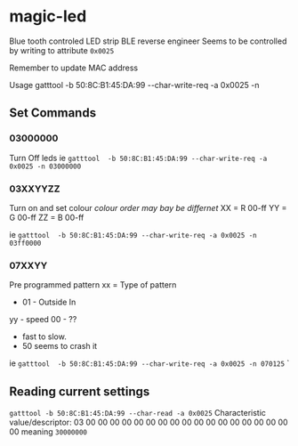 # magic-led
Blue tooth controled LED strip BLE reverse engineer
Seems to be controlled by writing to attribute  `0x0025`

Remember to update MAC address

Usage
gatttool  -b 50:8C:B1:45:DA:99 --char-write-req -a 0x0025 -n <COMMAND>

## Set Commands

### 03000000
Turn Off leds
ie `gatttool  -b 50:8C:B1:45:DA:99 --char-write-req -a 0x0025 -n 03000000`


### 03XXYYZZ
Turn on and set colour
*colour order may bay be differnet*
XX = R  00-ff 
YY = G  00-ff
ZZ = B  00-ff

ie `gatttool  -b 50:8C:B1:45:DA:99 --char-write-req -a 0x0025 -n 03ff0000`


### 07XXYY
Pre programmed pattern
xx = Type of pattern
- 01 - Outside In

yy - speed 00 - ??  
- fast to slow. 
- 50 seems to crash it

ie `gatttool  -b 50:8C:B1:45:DA:99 --char-write-req -a 0x0025 -n 070125`
`
## Reading current settings

`gatttool -b 50:8C:B1:45:DA:99 --char-read -a 0x0025`
Characteristic value/descriptor: 03 00 00 00 00 00 00 00 00 00 00 00 00 00 00 00 00 00 00
meaning `30000000`
